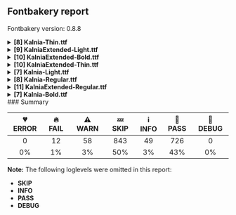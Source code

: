 ## Fontbakery report

Fontbakery version: 0.8.8

<details><summary><b>[8] Kalnia-Thin.ttf</b></summary><div><details><summary>⚠ <b>WARN:</b> Checking OS/2 achVendID. (<a href="https://font-bakery.readthedocs.io/en/latest/fontbakery/profiles/googlefonts.html#com.google.fonts/check/vendor_id">com.google.fonts/check/vendor_id</a>)</summary><div>


* ⚠ **WARN** OS/2 VendorID value 'NONE' is not yet recognized. If you registered it recently, then it's safe to ignore this warning message. Otherwise, you should set it to your own unique 4 character code, and register it with Microsoft at https://www.microsoft.com/typography/links/vendorlist.aspx
 [code: unknown]
</div></details><details><summary>⚠ <b>WARN:</b> Is there kerning info for non-ligated sequences? (<a href="https://font-bakery.readthedocs.io/en/latest/fontbakery/profiles/googlefonts.html#com.google.fonts/check/kerning_for_non_ligated_sequences">com.google.fonts/check/kerning_for_non_ligated_sequences</a>)</summary><div>


* ⚠ **WARN** GPOS table lacks kerning info for the following non-ligated sequences:
	- f + b
	- b + f
	- f + h
	- h + i
	- i + j
	- j + k
	- k + l

   [code: lacks-kern-info]
</div></details><details><summary>⚠ <b>WARN:</b> Ensure fonts have ScriptLangTags declared on the 'meta' table. (<a href="https://font-bakery.readthedocs.io/en/latest/fontbakery/profiles/googlefonts.html#com.google.fonts/check/meta/script_lang_tags">com.google.fonts/check/meta/script_lang_tags</a>)</summary><div>


* ⚠ **WARN** This font file does not have a 'meta' table. [code: lacks-meta-table]
</div></details><details><summary>⚠ <b>WARN:</b> Check if each glyph has the recommended amount of contours. (<a href="https://font-bakery.readthedocs.io/en/latest/fontbakery/profiles/universal.html#com.google.fonts/check/contour_count">com.google.fonts/check/contour_count</a>)</summary><div>


* ⚠ **WARN** This font has a 'Soft Hyphen' character (codepoint 0x00AD) which is supposed to be zero-width and invisible, and is used to mark a hyphenation possibility within a word in the absence of or overriding dictionary hyphenation. It is mostly an obsolete mechanism now, and the character is only included in fonts for legacy codepage coverage. [code: softhyphen]
* ⚠ **WARN** This check inspects the glyph outlines and detects the total number of contours in each of them. The expected values are infered from the typical ammounts of contours observed in a large collection of reference font families. The divergences listed below may simply indicate a significantly different design on some of your glyphs. On the other hand, some of these may flag actual bugs in the font such as glyphs mapped to an incorrect codepoint. Please consider reviewing the design and codepoint assignment of these to make sure they are correct.

The following glyphs do not have the recommended number of contours:

	- Glyph name: NULL	Contours detected: 3	Expected: 0
	- Glyph name: uni00AD	Contours detected: 1	Expected: 0
	- Glyph name: NULL	Contours detected: 3	Expected: 0
	- Glyph name: fi	Contours detected: 1	Expected: 3
	- Glyph name: fl	Contours detected: 1	Expected: 2 
	- And Glyph name: uni00AD	Contours detected: 1	Expected: 0
 [code: contour-count]
</div></details><details><summary>⚠ <b>WARN:</b> Are there any misaligned on-curve points? (<a href="https://font-bakery.readthedocs.io/en/latest/fontbakery/profiles/<Section: Outline Correctness Checks>.html#com.google.fonts/check/outline_alignment_miss">com.google.fonts/check/outline_alignment_miss</a>)</summary><div>


* ⚠ **WARN** The following glyphs have on-curve points which have potentially incorrect y coordinates:
	* percent (U+0025): X=239.0,Y=709.0 (should be at cap-height 708?)
	* ampersand (U+0026): X=158.5,Y=2.0 (should be at baseline 0?)
	* ampersand (U+0026): X=640.5,Y=1.5 (should be at baseline 0?)
	* ampersand (U+0026): X=358.0,Y=709.0 (should be at cap-height 708?)
	* comma (U+002C): X=68.0,Y=-2.0 (should be at baseline 0?)
	* zero (U+0030): X=321.0,Y=1.0 (should be at baseline 0?)
	* zero (U+0030): X=321.0,Y=707.0 (should be at cap-height 708?)
	* zero (U+0030): X=321.0,Y=1.0 (should be at baseline 0?)
	* two (U+0032): X=87.5,Y=-2.0 (should be at baseline 0?)
	* two (U+0032): X=202.0,Y=707.0 (should be at cap-height 708?) and 73 more.

Use -F or --full-lists to disable shortening of long lists. [code: found-misalignments]
</div></details><details><summary>⚠ <b>WARN:</b> Do any segments have colinear vectors? (<a href="https://font-bakery.readthedocs.io/en/latest/fontbakery/profiles/<Section: Outline Correctness Checks>.html#com.google.fonts/check/outline_colinear_vectors">com.google.fonts/check/outline_colinear_vectors</a>)</summary><div>


* ⚠ **WARN** The following glyphs have colinear vectors:
	* four (U+0034): L<<410.0,204.0>--<410.0,546.0>> -> L<<410.0,546.0>--<415.0,724.0>>
	* onequarter (U+00BC): L<<392.0,93.0>--<392.0,230.0>> -> L<<392.0,230.0>--<395.0,302.0>>
	* threequarters (U+00BE): L<<502.0,93.0>--<502.0,230.0>> -> L<<502.0,230.0>--<505.0,302.0>> and uni2074 (U+2074): L<<171.0,509.0>--<171.0,646.0>> -> L<<171.0,646.0>--<174.0,718.0>> [code: found-colinear-vectors]
</div></details><details><summary>⚠ <b>WARN:</b> Do outlines contain any jaggy segments? (<a href="https://font-bakery.readthedocs.io/en/latest/fontbakery/profiles/<Section: Outline Correctness Checks>.html#com.google.fonts/check/outline_jaggy_segments">com.google.fonts/check/outline_jaggy_segments</a>)</summary><div>


* ⚠ **WARN** The following glyphs have jaggy segments:
	* seven (U+0037): L<<85.0,709.0>--<84.0,592.0>>/B<<84.0,592.0>-<98.0,666.0>-<126.5,694.5>> = 10.223427429661783 [code: found-jaggy-segments]
</div></details><details><summary>⚠ <b>WARN:</b> Do outlines contain any semi-vertical or semi-horizontal lines? (<a href="https://font-bakery.readthedocs.io/en/latest/fontbakery/profiles/<Section: Outline Correctness Checks>.html#com.google.fonts/check/outline_semi_vertical">com.google.fonts/check/outline_semi_vertical</a>)</summary><div>


* ⚠ **WARN** The following glyphs have semi-vertical/semi-horizontal lines:
 * seven (U+0037): L<<85.0,709.0>--<84.0,592.0>> [code: found-semi-vertical]
</div></details><br></div></details><details><summary><b>[9] KalniaExtended-Light.ttf</b></summary><div><details><summary>🔥 <b>FAIL:</b> Check name table: POSTSCRIPT_NAME entries. (<a href="https://font-bakery.readthedocs.io/en/latest/fontbakery/profiles/googlefonts.html#com.google.fonts/check/name/postscriptname">com.google.fonts/check/name/postscriptname</a>)</summary><div>


* 🔥 **FAIL** [POSTSCRIPT_NAME(6):WINDOWS(3)]
Expected: "KalniaExtended-Light"
But got:  "Kalnia-ExtendedLight" [code: bad-entry]
</div></details><details><summary>🔥 <b>FAIL:</b> Check name table: TYPOGRAPHIC_FAMILY_NAME entries. (<a href="https://font-bakery.readthedocs.io/en/latest/fontbakery/profiles/googlefonts.html#com.google.fonts/check/name/typographicfamilyname">com.google.fonts/check/name/typographicfamilyname</a>)</summary><div>


* 🔥 **FAIL** [TYPOGRAPHIC_FAMILY_NAME(16):WINDOWS(3)]
Expected: "Kalnia Extended"
But got:  "Kalnia". [code: non-ribbi-bad-value]
</div></details><details><summary>🔥 <b>FAIL:</b> Check name table: TYPOGRAPHIC_SUBFAMILY_NAME entries. (<a href="https://font-bakery.readthedocs.io/en/latest/fontbakery/profiles/googlefonts.html#com.google.fonts/check/name/typographicsubfamilyname">com.google.fonts/check/name/typographicsubfamilyname</a>)</summary><div>


* 🔥 **FAIL** TYPOGRAPHIC_SUBFAMILY_NAME for Win "Extended Light" is incorrect. It must be "Light". [code: bad-typo-win]
</div></details><details><summary>⚠ <b>WARN:</b> Checking OS/2 achVendID. (<a href="https://font-bakery.readthedocs.io/en/latest/fontbakery/profiles/googlefonts.html#com.google.fonts/check/vendor_id">com.google.fonts/check/vendor_id</a>)</summary><div>


* ⚠ **WARN** OS/2 VendorID value 'NONE' is not yet recognized. If you registered it recently, then it's safe to ignore this warning message. Otherwise, you should set it to your own unique 4 character code, and register it with Microsoft at https://www.microsoft.com/typography/links/vendorlist.aspx
 [code: unknown]
</div></details><details><summary>⚠ <b>WARN:</b> Is there kerning info for non-ligated sequences? (<a href="https://font-bakery.readthedocs.io/en/latest/fontbakery/profiles/googlefonts.html#com.google.fonts/check/kerning_for_non_ligated_sequences">com.google.fonts/check/kerning_for_non_ligated_sequences</a>)</summary><div>


* ⚠ **WARN** GPOS table lacks kerning info for the following non-ligated sequences:
	- f + b
	- b + f
	- f + h
	- h + i
	- i + j
	- j + k
	- k + l

   [code: lacks-kern-info]
</div></details><details><summary>⚠ <b>WARN:</b> Combined length of family and style must not exceed 27 characters. (<a href="https://font-bakery.readthedocs.io/en/latest/fontbakery/profiles/googlefonts.html#com.google.fonts/check/name/family_and_style_max_length">com.google.fonts/check/name/family_and_style_max_length</a>)</summary><div>


* ⚠ **WARN** The combined length of family and style exceeds 27 chars in the following 'WINDOWS' entries:
 FONT_FAMILY_NAME = 'Kalnia Extended Light' / SUBFAMILY_NAME = 'Regular'

Please take a look at the conversation at https://github.com/googlefonts/fontbakery/issues/2179 in order to understand the reasoning behind these name table records max-length criteria. [code: too-long]
</div></details><details><summary>⚠ <b>WARN:</b> Ensure fonts have ScriptLangTags declared on the 'meta' table. (<a href="https://font-bakery.readthedocs.io/en/latest/fontbakery/profiles/googlefonts.html#com.google.fonts/check/meta/script_lang_tags">com.google.fonts/check/meta/script_lang_tags</a>)</summary><div>


* ⚠ **WARN** This font file does not have a 'meta' table. [code: lacks-meta-table]
</div></details><details><summary>⚠ <b>WARN:</b> Check if each glyph has the recommended amount of contours. (<a href="https://font-bakery.readthedocs.io/en/latest/fontbakery/profiles/universal.html#com.google.fonts/check/contour_count">com.google.fonts/check/contour_count</a>)</summary><div>


* ⚠ **WARN** This font has a 'Soft Hyphen' character (codepoint 0x00AD) which is supposed to be zero-width and invisible, and is used to mark a hyphenation possibility within a word in the absence of or overriding dictionary hyphenation. It is mostly an obsolete mechanism now, and the character is only included in fonts for legacy codepage coverage. [code: softhyphen]
* ⚠ **WARN** This check inspects the glyph outlines and detects the total number of contours in each of them. The expected values are infered from the typical ammounts of contours observed in a large collection of reference font families. The divergences listed below may simply indicate a significantly different design on some of your glyphs. On the other hand, some of these may flag actual bugs in the font such as glyphs mapped to an incorrect codepoint. Please consider reviewing the design and codepoint assignment of these to make sure they are correct.

The following glyphs do not have the recommended number of contours:

	- Glyph name: NULL	Contours detected: 3	Expected: 0
	- Glyph name: uni00AD	Contours detected: 1	Expected: 0
	- Glyph name: NULL	Contours detected: 3	Expected: 0
	- Glyph name: fi	Contours detected: 1	Expected: 3
	- Glyph name: fl	Contours detected: 1	Expected: 2 
	- And Glyph name: uni00AD	Contours detected: 1	Expected: 0
 [code: contour-count]
</div></details><details><summary>⚠ <b>WARN:</b> Do outlines contain any semi-vertical or semi-horizontal lines? (<a href="https://font-bakery.readthedocs.io/en/latest/fontbakery/profiles/<Section: Outline Correctness Checks>.html#com.google.fonts/check/outline_semi_vertical">com.google.fonts/check/outline_semi_vertical</a>)</summary><div>


* ⚠ **WARN** The following glyphs have semi-vertical/semi-horizontal lines:
 * B (U+0042): L<<316.0,376.0>--<572.0,378.0>>
 * B (U+0042): L<<572.0,363.0>--<316.0,365.0>> and four (U+0034): L<<839.0,203.0>--<997.0,204.0>> [code: found-semi-vertical]
</div></details><br></div></details><details><summary><b>[10] KalniaExtended-Bold.ttf</b></summary><div><details><summary>🔥 <b>FAIL:</b> Check name table: POSTSCRIPT_NAME entries. (<a href="https://font-bakery.readthedocs.io/en/latest/fontbakery/profiles/googlefonts.html#com.google.fonts/check/name/postscriptname">com.google.fonts/check/name/postscriptname</a>)</summary><div>


* 🔥 **FAIL** [POSTSCRIPT_NAME(6):WINDOWS(3)]
Expected: "KalniaExtended-Bold"
But got:  "Kalnia-ExtendedBold" [code: bad-entry]
</div></details><details><summary>🔥 <b>FAIL:</b> Check name table: TYPOGRAPHIC_FAMILY_NAME entries. (<a href="https://font-bakery.readthedocs.io/en/latest/fontbakery/profiles/googlefonts.html#com.google.fonts/check/name/typographicfamilyname">com.google.fonts/check/name/typographicfamilyname</a>)</summary><div>


* 🔥 **FAIL** Font style is "Bold" and, for that reason, it is not expected to have a [TYPOGRAPHIC_FAMILY_NAME(16):WINDOWS(3)] entry! [code: ribbi]
</div></details><details><summary>🔥 <b>FAIL:</b> Check name table: TYPOGRAPHIC_SUBFAMILY_NAME entries. (<a href="https://font-bakery.readthedocs.io/en/latest/fontbakery/profiles/googlefonts.html#com.google.fonts/check/name/typographicsubfamilyname">com.google.fonts/check/name/typographicsubfamilyname</a>)</summary><div>


* 🔥 **FAIL** TYPOGRAPHIC_SUBFAMILY_NAME entry for Win "Extended Bold" must be "Bold". Please note, since the font style is RIBBI, this record can be safely deleted. [code: bad-win-name]
</div></details><details><summary>⚠ <b>WARN:</b> Checking OS/2 achVendID. (<a href="https://font-bakery.readthedocs.io/en/latest/fontbakery/profiles/googlefonts.html#com.google.fonts/check/vendor_id">com.google.fonts/check/vendor_id</a>)</summary><div>


* ⚠ **WARN** OS/2 VendorID value 'NONE' is not yet recognized. If you registered it recently, then it's safe to ignore this warning message. Otherwise, you should set it to your own unique 4 character code, and register it with Microsoft at https://www.microsoft.com/typography/links/vendorlist.aspx
 [code: unknown]
</div></details><details><summary>⚠ <b>WARN:</b> Is there kerning info for non-ligated sequences? (<a href="https://font-bakery.readthedocs.io/en/latest/fontbakery/profiles/googlefonts.html#com.google.fonts/check/kerning_for_non_ligated_sequences">com.google.fonts/check/kerning_for_non_ligated_sequences</a>)</summary><div>


* ⚠ **WARN** GPOS table lacks kerning info for the following non-ligated sequences:
	- f + b
	- b + f
	- f + h
	- h + i
	- i + j
	- j + k
	- k + l

   [code: lacks-kern-info]
</div></details><details><summary>⚠ <b>WARN:</b> Ensure fonts have ScriptLangTags declared on the 'meta' table. (<a href="https://font-bakery.readthedocs.io/en/latest/fontbakery/profiles/googlefonts.html#com.google.fonts/check/meta/script_lang_tags">com.google.fonts/check/meta/script_lang_tags</a>)</summary><div>


* ⚠ **WARN** This font file does not have a 'meta' table. [code: lacks-meta-table]
</div></details><details><summary>⚠ <b>WARN:</b> Check if each glyph has the recommended amount of contours. (<a href="https://font-bakery.readthedocs.io/en/latest/fontbakery/profiles/universal.html#com.google.fonts/check/contour_count">com.google.fonts/check/contour_count</a>)</summary><div>


* ⚠ **WARN** This font has a 'Soft Hyphen' character (codepoint 0x00AD) which is supposed to be zero-width and invisible, and is used to mark a hyphenation possibility within a word in the absence of or overriding dictionary hyphenation. It is mostly an obsolete mechanism now, and the character is only included in fonts for legacy codepage coverage. [code: softhyphen]
* ⚠ **WARN** This check inspects the glyph outlines and detects the total number of contours in each of them. The expected values are infered from the typical ammounts of contours observed in a large collection of reference font families. The divergences listed below may simply indicate a significantly different design on some of your glyphs. On the other hand, some of these may flag actual bugs in the font such as glyphs mapped to an incorrect codepoint. Please consider reviewing the design and codepoint assignment of these to make sure they are correct.

The following glyphs do not have the recommended number of contours:

	- Glyph name: NULL	Contours detected: 3	Expected: 0
	- Glyph name: uni00AD	Contours detected: 1	Expected: 0
	- Glyph name: NULL	Contours detected: 3	Expected: 0
	- Glyph name: fi	Contours detected: 1	Expected: 3
	- Glyph name: fl	Contours detected: 1	Expected: 2 
	- And Glyph name: uni00AD	Contours detected: 1	Expected: 0
 [code: contour-count]
</div></details><details><summary>⚠ <b>WARN:</b> Are there any misaligned on-curve points? (<a href="https://font-bakery.readthedocs.io/en/latest/fontbakery/profiles/<Section: Outline Correctness Checks>.html#com.google.fonts/check/outline_alignment_miss">com.google.fonts/check/outline_alignment_miss</a>)</summary><div>


* ⚠ **WARN** The following glyphs have on-curve points which have potentially incorrect y coordinates:
	* exclam (U+0021): X=482.0,Y=-0.5 (should be at baseline 0?)
	* exclam (U+0021): X=214.5,Y=-0.5 (should be at baseline 0?)
	* dollar (U+0024): X=638.0,Y=1.0 (should be at baseline 0?)
	* dollar (U+0024): X=566.0,Y=709.0 (should be at cap-height 708?)
	* ampersand (U+0026): X=855.5,Y=709.5 (should be at cap-height 708?)
	* parenleft (U+0028): X=361.0,Y=708.5 (should be at cap-height 708?)
	* parenright (U+0029): X=559.0,Y=708.5 (should be at cap-height 708?)
	* comma (U+002C): X=157.5,Y=-0.5 (should be at baseline 0?)
	* period (U+002E): X=425.0,Y=-0.5 (should be at baseline 0?)
	* period (U+002E): X=157.5,Y=-0.5 (should be at baseline 0?) and 71 more.

Use -F or --full-lists to disable shortening of long lists. [code: found-misalignments]
</div></details><details><summary>⚠ <b>WARN:</b> Do any segments have colinear vectors? (<a href="https://font-bakery.readthedocs.io/en/latest/fontbakery/profiles/<Section: Outline Correctness Checks>.html#com.google.fonts/check/outline_colinear_vectors">com.google.fonts/check/outline_colinear_vectors</a>)</summary><div>


* ⚠ **WARN** The following glyphs have colinear vectors:
	* fi (U+FB01): L<<580.0,500.0>--<697.0,495.0>> -> L<<697.0,495.0>--<1318.0,515.0>> [code: found-colinear-vectors]
</div></details><details><summary>⚠ <b>WARN:</b> Do outlines contain any semi-vertical or semi-horizontal lines? (<a href="https://font-bakery.readthedocs.io/en/latest/fontbakery/profiles/<Section: Outline Correctness Checks>.html#com.google.fonts/check/outline_semi_vertical">com.google.fonts/check/outline_semi_vertical</a>)</summary><div>


* ⚠ **WARN** The following glyphs have semi-vertical/semi-horizontal lines:
 * AE (U+00C6): L<<1188.0,15.0>--<1343.0,16.0>>
 * AE (U+00C6): L<<1343.0,692.0>--<1188.0,693.0>>
 * E (U+0045): L<<590.0,15.0>--<745.0,16.0>>
 * E (U+0045): L<<745.0,692.0>--<590.0,693.0>>
 * Eacute (U+00C9): L<<590.0,15.0>--<745.0,16.0>>
 * Eacute (U+00C9): L<<745.0,692.0>--<590.0,693.0>>
 * Ecircumflex (U+00CA): L<<590.0,15.0>--<745.0,16.0>>
 * Ecircumflex (U+00CA): L<<745.0,692.0>--<590.0,693.0>>
 * Edieresis (U+00CB): L<<590.0,15.0>--<745.0,16.0>>
 * Edieresis (U+00CB): L<<745.0,692.0>--<590.0,693.0>> and 9 more.

Use -F or --full-lists to disable shortening of long lists. [code: found-semi-vertical]
</div></details><br></div></details><details><summary><b>[10] KalniaExtended-Thin.ttf</b></summary><div><details><summary>🔥 <b>FAIL:</b> Check name table: POSTSCRIPT_NAME entries. (<a href="https://font-bakery.readthedocs.io/en/latest/fontbakery/profiles/googlefonts.html#com.google.fonts/check/name/postscriptname">com.google.fonts/check/name/postscriptname</a>)</summary><div>


* 🔥 **FAIL** [POSTSCRIPT_NAME(6):WINDOWS(3)]
Expected: "KalniaExtended-Thin"
But got:  "Kalnia-ExtendedThin" [code: bad-entry]
</div></details><details><summary>🔥 <b>FAIL:</b> Check name table: TYPOGRAPHIC_FAMILY_NAME entries. (<a href="https://font-bakery.readthedocs.io/en/latest/fontbakery/profiles/googlefonts.html#com.google.fonts/check/name/typographicfamilyname">com.google.fonts/check/name/typographicfamilyname</a>)</summary><div>


* 🔥 **FAIL** [TYPOGRAPHIC_FAMILY_NAME(16):WINDOWS(3)]
Expected: "Kalnia Extended"
But got:  "Kalnia". [code: non-ribbi-bad-value]
</div></details><details><summary>🔥 <b>FAIL:</b> Check name table: TYPOGRAPHIC_SUBFAMILY_NAME entries. (<a href="https://font-bakery.readthedocs.io/en/latest/fontbakery/profiles/googlefonts.html#com.google.fonts/check/name/typographicsubfamilyname">com.google.fonts/check/name/typographicsubfamilyname</a>)</summary><div>


* 🔥 **FAIL** TYPOGRAPHIC_SUBFAMILY_NAME for Win "Extended Thin" is incorrect. It must be "Thin". [code: bad-typo-win]
</div></details><details><summary>⚠ <b>WARN:</b> Checking OS/2 achVendID. (<a href="https://font-bakery.readthedocs.io/en/latest/fontbakery/profiles/googlefonts.html#com.google.fonts/check/vendor_id">com.google.fonts/check/vendor_id</a>)</summary><div>


* ⚠ **WARN** OS/2 VendorID value 'NONE' is not yet recognized. If you registered it recently, then it's safe to ignore this warning message. Otherwise, you should set it to your own unique 4 character code, and register it with Microsoft at https://www.microsoft.com/typography/links/vendorlist.aspx
 [code: unknown]
</div></details><details><summary>⚠ <b>WARN:</b> Is there kerning info for non-ligated sequences? (<a href="https://font-bakery.readthedocs.io/en/latest/fontbakery/profiles/googlefonts.html#com.google.fonts/check/kerning_for_non_ligated_sequences">com.google.fonts/check/kerning_for_non_ligated_sequences</a>)</summary><div>


* ⚠ **WARN** GPOS table lacks kerning info for the following non-ligated sequences:
	- f + b
	- b + f
	- f + h
	- h + i
	- i + j
	- j + k
	- k + l

   [code: lacks-kern-info]
</div></details><details><summary>⚠ <b>WARN:</b> Ensure fonts have ScriptLangTags declared on the 'meta' table. (<a href="https://font-bakery.readthedocs.io/en/latest/fontbakery/profiles/googlefonts.html#com.google.fonts/check/meta/script_lang_tags">com.google.fonts/check/meta/script_lang_tags</a>)</summary><div>


* ⚠ **WARN** This font file does not have a 'meta' table. [code: lacks-meta-table]
</div></details><details><summary>⚠ <b>WARN:</b> Check if each glyph has the recommended amount of contours. (<a href="https://font-bakery.readthedocs.io/en/latest/fontbakery/profiles/universal.html#com.google.fonts/check/contour_count">com.google.fonts/check/contour_count</a>)</summary><div>


* ⚠ **WARN** This font has a 'Soft Hyphen' character (codepoint 0x00AD) which is supposed to be zero-width and invisible, and is used to mark a hyphenation possibility within a word in the absence of or overriding dictionary hyphenation. It is mostly an obsolete mechanism now, and the character is only included in fonts for legacy codepage coverage. [code: softhyphen]
* ⚠ **WARN** This check inspects the glyph outlines and detects the total number of contours in each of them. The expected values are infered from the typical ammounts of contours observed in a large collection of reference font families. The divergences listed below may simply indicate a significantly different design on some of your glyphs. On the other hand, some of these may flag actual bugs in the font such as glyphs mapped to an incorrect codepoint. Please consider reviewing the design and codepoint assignment of these to make sure they are correct.

The following glyphs do not have the recommended number of contours:

	- Glyph name: NULL	Contours detected: 3	Expected: 0
	- Glyph name: uni00AD	Contours detected: 1	Expected: 0
	- Glyph name: NULL	Contours detected: 3	Expected: 0
	- Glyph name: fi	Contours detected: 1	Expected: 3
	- Glyph name: fl	Contours detected: 1	Expected: 2 
	- And Glyph name: uni00AD	Contours detected: 1	Expected: 0
 [code: contour-count]
</div></details><details><summary>⚠ <b>WARN:</b> Are there any misaligned on-curve points? (<a href="https://font-bakery.readthedocs.io/en/latest/fontbakery/profiles/<Section: Outline Correctness Checks>.html#com.google.fonts/check/outline_alignment_miss">com.google.fonts/check/outline_alignment_miss</a>)</summary><div>


* ⚠ **WARN** The following glyphs have on-curve points which have potentially incorrect y coordinates:
	* percent (U+0025): X=294.0,Y=709.0 (should be at cap-height 708?)
	* ampersand (U+0026): X=209.5,Y=2.0 (should be at baseline 0?)
	* ampersand (U+0026): X=1071.0,Y=2.0 (should be at baseline 0?)
	* ampersand (U+0026): X=950.0,Y=1.5 (should be at baseline 0?)
	* ampersand (U+0026): X=495.5,Y=-0.5 (should be at baseline 0?)
	* ampersand (U+0026): X=518.0,Y=707.0 (should be at cap-height 708?)
	* parenleft (U+0028): X=264.5,Y=-0.5 (should be at baseline 0?)
	* parenright (U+0029): X=294.5,Y=-0.5 (should be at baseline 0?)
	* zero (U+0030): X=557.0,Y=1.0 (should be at baseline 0?)
	* zero (U+0030): X=557.0,Y=707.0 (should be at cap-height 708?) and 89 more.

Use -F or --full-lists to disable shortening of long lists. [code: found-misalignments]
</div></details><details><summary>⚠ <b>WARN:</b> Do any segments have colinear vectors? (<a href="https://font-bakery.readthedocs.io/en/latest/fontbakery/profiles/<Section: Outline Correctness Checks>.html#com.google.fonts/check/outline_colinear_vectors">com.google.fonts/check/outline_colinear_vectors</a>)</summary><div>


* ⚠ **WARN** The following glyphs have colinear vectors:
	* four (U+0034): L<<720.0,204.0>--<720.0,546.0>> -> L<<720.0,546.0>--<725.0,724.0>>
	* onequarter (U+00BC): L<<566.0,93.0>--<566.0,230.0>> -> L<<566.0,230.0>--<567.0,302.0>>
	* threequarters (U+00BE): L<<697.0,93.0>--<697.0,230.0>> -> L<<697.0,230.0>--<698.0,302.0>> and uni2074 (U+2074): L<<293.0,509.0>--<293.0,646.0>> -> L<<293.0,646.0>--<294.0,718.0>> [code: found-colinear-vectors]
</div></details><details><summary>⚠ <b>WARN:</b> Do outlines contain any semi-vertical or semi-horizontal lines? (<a href="https://font-bakery.readthedocs.io/en/latest/fontbakery/profiles/<Section: Outline Correctness Checks>.html#com.google.fonts/check/outline_semi_vertical">com.google.fonts/check/outline_semi_vertical</a>)</summary><div>


* ⚠ **WARN** The following glyphs have semi-vertical/semi-horizontal lines:
 * H (U+0048): L<<225.0,342.0>--<945.0,348.0>>
 * ae (U+00E6): L<<785.0,286.0>--<1545.0,290.0>>
 * e (U+0065): L<<83.0,286.0>--<843.0,290.0>>
 * eacute (U+00E9): L<<83.0,286.0>--<843.0,290.0>>
 * ecircumflex (U+00EA): L<<83.0,286.0>--<843.0,290.0>>
 * edieresis (U+00EB): L<<83.0,286.0>--<843.0,290.0>>
 * egrave (U+00E8): L<<83.0,286.0>--<843.0,290.0>>
 * four (U+0034): L<<735.0,204.0>--<910.0,205.0>>
 * four (U+0034): L<<84.0,200.0>--<720.0,204.0>>
 * oe (U+0153): L<<946.0,284.0>--<1704.0,288.0>> and seven (U+0037): L<<106.0,709.0>--<105.0,592.0>> [code: found-semi-vertical]
</div></details><br></div></details><details><summary><b>[7] Kalnia-Light.ttf</b></summary><div><details><summary>⚠ <b>WARN:</b> Checking OS/2 achVendID. (<a href="https://font-bakery.readthedocs.io/en/latest/fontbakery/profiles/googlefonts.html#com.google.fonts/check/vendor_id">com.google.fonts/check/vendor_id</a>)</summary><div>


* ⚠ **WARN** OS/2 VendorID value 'NONE' is not yet recognized. If you registered it recently, then it's safe to ignore this warning message. Otherwise, you should set it to your own unique 4 character code, and register it with Microsoft at https://www.microsoft.com/typography/links/vendorlist.aspx
 [code: unknown]
</div></details><details><summary>⚠ <b>WARN:</b> Is there kerning info for non-ligated sequences? (<a href="https://font-bakery.readthedocs.io/en/latest/fontbakery/profiles/googlefonts.html#com.google.fonts/check/kerning_for_non_ligated_sequences">com.google.fonts/check/kerning_for_non_ligated_sequences</a>)</summary><div>


* ⚠ **WARN** GPOS table lacks kerning info for the following non-ligated sequences:
	- f + b
	- b + f
	- f + h
	- h + i
	- i + j
	- j + k
	- k + l

   [code: lacks-kern-info]
</div></details><details><summary>⚠ <b>WARN:</b> Ensure fonts have ScriptLangTags declared on the 'meta' table. (<a href="https://font-bakery.readthedocs.io/en/latest/fontbakery/profiles/googlefonts.html#com.google.fonts/check/meta/script_lang_tags">com.google.fonts/check/meta/script_lang_tags</a>)</summary><div>


* ⚠ **WARN** This font file does not have a 'meta' table. [code: lacks-meta-table]
</div></details><details><summary>⚠ <b>WARN:</b> Check if each glyph has the recommended amount of contours. (<a href="https://font-bakery.readthedocs.io/en/latest/fontbakery/profiles/universal.html#com.google.fonts/check/contour_count">com.google.fonts/check/contour_count</a>)</summary><div>


* ⚠ **WARN** This font has a 'Soft Hyphen' character (codepoint 0x00AD) which is supposed to be zero-width and invisible, and is used to mark a hyphenation possibility within a word in the absence of or overriding dictionary hyphenation. It is mostly an obsolete mechanism now, and the character is only included in fonts for legacy codepage coverage. [code: softhyphen]
* ⚠ **WARN** This check inspects the glyph outlines and detects the total number of contours in each of them. The expected values are infered from the typical ammounts of contours observed in a large collection of reference font families. The divergences listed below may simply indicate a significantly different design on some of your glyphs. On the other hand, some of these may flag actual bugs in the font such as glyphs mapped to an incorrect codepoint. Please consider reviewing the design and codepoint assignment of these to make sure they are correct.

The following glyphs do not have the recommended number of contours:

	- Glyph name: NULL	Contours detected: 3	Expected: 0
	- Glyph name: uni00AD	Contours detected: 1	Expected: 0
	- Glyph name: NULL	Contours detected: 3	Expected: 0
	- Glyph name: fi	Contours detected: 1	Expected: 3
	- Glyph name: fl	Contours detected: 1	Expected: 2 
	- And Glyph name: uni00AD	Contours detected: 1	Expected: 0
 [code: contour-count]
</div></details><details><summary>⚠ <b>WARN:</b> Do any segments have colinear vectors? (<a href="https://font-bakery.readthedocs.io/en/latest/fontbakery/profiles/<Section: Outline Correctness Checks>.html#com.google.fonts/check/outline_colinear_vectors">com.google.fonts/check/outline_colinear_vectors</a>)</summary><div>


* ⚠ **WARN** The following glyphs have colinear vectors:
	* cent (U+00A2): L<<315.0,53.0>--<324.0,53.0>> -> L<<324.0,53.0>--<324.0,53.0>> [code: found-colinear-vectors]
</div></details><details><summary>⚠ <b>WARN:</b> Do outlines contain any jaggy segments? (<a href="https://font-bakery.readthedocs.io/en/latest/fontbakery/profiles/<Section: Outline Correctness Checks>.html#com.google.fonts/check/outline_jaggy_segments">com.google.fonts/check/outline_jaggy_segments</a>)</summary><div>


* ⚠ **WARN** The following glyphs have jaggy segments:
	* seven (U+0037): L<<78.0,709.0>--<76.0,585.0>>/B<<76.0,585.0>-<91.0,659.0>-<126.5,691.0>> = 10.534706993104438 [code: found-jaggy-segments]
</div></details><details><summary>⚠ <b>WARN:</b> Do outlines contain any semi-vertical or semi-horizontal lines? (<a href="https://font-bakery.readthedocs.io/en/latest/fontbakery/profiles/<Section: Outline Correctness Checks>.html#com.google.fonts/check/outline_semi_vertical">com.google.fonts/check/outline_semi_vertical</a>)</summary><div>


* ⚠ **WARN** The following glyphs have semi-vertical/semi-horizontal lines:
 * AE (U+00C6): L<<856.0,97.0>--<857.0,253.0>>
 * C (U+0043): L<<592.0,379.0>--<593.0,522.0>>
 * Ccedilla (U+00C7): L<<592.0,379.0>--<593.0,522.0>>
 * E (U+0045): L<<558.0,97.0>--<559.0,253.0>>
 * Eacute (U+00C9): L<<558.0,97.0>--<559.0,253.0>>
 * Ecircumflex (U+00CA): L<<558.0,97.0>--<559.0,253.0>>
 * Edieresis (U+00CB): L<<558.0,97.0>--<559.0,253.0>>
 * Egrave (U+00C8): L<<558.0,97.0>--<559.0,253.0>>
 * M (U+004D): L<<751.0,24.0>--<752.0,606.0>>
 * Y (U+0059): L<<370.0,307.0>--<371.0,25.0>> and 3 more.

Use -F or --full-lists to disable shortening of long lists. [code: found-semi-vertical]
</div></details><br></div></details><details><summary><b>[8] Kalnia-Regular.ttf</b></summary><div><details><summary>⚠ <b>WARN:</b> Checking OS/2 achVendID. (<a href="https://font-bakery.readthedocs.io/en/latest/fontbakery/profiles/googlefonts.html#com.google.fonts/check/vendor_id">com.google.fonts/check/vendor_id</a>)</summary><div>


* ⚠ **WARN** OS/2 VendorID value 'NONE' is not yet recognized. If you registered it recently, then it's safe to ignore this warning message. Otherwise, you should set it to your own unique 4 character code, and register it with Microsoft at https://www.microsoft.com/typography/links/vendorlist.aspx
 [code: unknown]
</div></details><details><summary>⚠ <b>WARN:</b> Is there kerning info for non-ligated sequences? (<a href="https://font-bakery.readthedocs.io/en/latest/fontbakery/profiles/googlefonts.html#com.google.fonts/check/kerning_for_non_ligated_sequences">com.google.fonts/check/kerning_for_non_ligated_sequences</a>)</summary><div>


* ⚠ **WARN** GPOS table lacks kerning info for the following non-ligated sequences:
	- f + b
	- b + f
	- f + h
	- h + i
	- i + j
	- j + k
	- k + l

   [code: lacks-kern-info]
</div></details><details><summary>⚠ <b>WARN:</b> Ensure fonts have ScriptLangTags declared on the 'meta' table. (<a href="https://font-bakery.readthedocs.io/en/latest/fontbakery/profiles/googlefonts.html#com.google.fonts/check/meta/script_lang_tags">com.google.fonts/check/meta/script_lang_tags</a>)</summary><div>


* ⚠ **WARN** This font file does not have a 'meta' table. [code: lacks-meta-table]
</div></details><details><summary>⚠ <b>WARN:</b> Check if each glyph has the recommended amount of contours. (<a href="https://font-bakery.readthedocs.io/en/latest/fontbakery/profiles/universal.html#com.google.fonts/check/contour_count">com.google.fonts/check/contour_count</a>)</summary><div>


* ⚠ **WARN** This font has a 'Soft Hyphen' character (codepoint 0x00AD) which is supposed to be zero-width and invisible, and is used to mark a hyphenation possibility within a word in the absence of or overriding dictionary hyphenation. It is mostly an obsolete mechanism now, and the character is only included in fonts for legacy codepage coverage. [code: softhyphen]
* ⚠ **WARN** This check inspects the glyph outlines and detects the total number of contours in each of them. The expected values are infered from the typical ammounts of contours observed in a large collection of reference font families. The divergences listed below may simply indicate a significantly different design on some of your glyphs. On the other hand, some of these may flag actual bugs in the font such as glyphs mapped to an incorrect codepoint. Please consider reviewing the design and codepoint assignment of these to make sure they are correct.

The following glyphs do not have the recommended number of contours:

	- Glyph name: NULL	Contours detected: 3	Expected: 0
	- Glyph name: uni00AD	Contours detected: 1	Expected: 0
	- Glyph name: AE	Contours detected: 1	Expected: 2
	- Glyph name: AE	Contours detected: 1	Expected: 2
	- Glyph name: NULL	Contours detected: 3	Expected: 0
	- Glyph name: fi	Contours detected: 1	Expected: 3
	- Glyph name: fl	Contours detected: 1	Expected: 2 
	- And Glyph name: uni00AD	Contours detected: 1	Expected: 0
 [code: contour-count]
</div></details><details><summary>⚠ <b>WARN:</b> Are there any misaligned on-curve points? (<a href="https://font-bakery.readthedocs.io/en/latest/fontbakery/profiles/<Section: Outline Correctness Checks>.html#com.google.fonts/check/outline_alignment_miss">com.google.fonts/check/outline_alignment_miss</a>)</summary><div>


* ⚠ **WARN** The following glyphs have on-curve points which have potentially incorrect y coordinates:
	* two (U+0032): X=336.0,Y=1.5 (should be at baseline 0?)
	* three (U+0033): X=262.0,Y=2.0 (should be at baseline 0?)
	* three (U+0033): X=264.0,Y=707.0 (should be at cap-height 708?)
	* six (U+0036): X=394.0,Y=706.0 (should be at cap-height 708?)
	* seven (U+0037): X=583.5,Y=706.0 (should be at cap-height 708?)
	* nine (U+0039): X=261.0,Y=2.0 (should be at baseline 0?)
	* C (U+0043): X=380.0,Y=710.0 (should be at cap-height 708?)
	* G (U+0047): X=376.0,Y=710.0 (should be at cap-height 708?)
	* J (U+004A): X=186.0,Y=1.0 (should be at baseline 0?)
	* O (U+004F): X=388.0,Y=710.0 (should be at cap-height 708?) and 43 more.

Use -F or --full-lists to disable shortening of long lists. [code: found-misalignments]
</div></details><details><summary>⚠ <b>WARN:</b> Do any segments have colinear vectors? (<a href="https://font-bakery.readthedocs.io/en/latest/fontbakery/profiles/<Section: Outline Correctness Checks>.html#com.google.fonts/check/outline_colinear_vectors">com.google.fonts/check/outline_colinear_vectors</a>)</summary><div>


* ⚠ **WARN** The following glyphs have colinear vectors:
	* W (U+0057): L<<573.0,445.0>--<573.0,445.0>> -> L<<573.0,445.0>--<573.0,445.0>> [code: found-colinear-vectors]
</div></details><details><summary>⚠ <b>WARN:</b> Do outlines contain any jaggy segments? (<a href="https://font-bakery.readthedocs.io/en/latest/fontbakery/profiles/<Section: Outline Correctness Checks>.html#com.google.fonts/check/outline_jaggy_segments">com.google.fonts/check/outline_jaggy_segments</a>)</summary><div>


* ⚠ **WARN** The following glyphs have jaggy segments:
	* seven (U+0037): L<<68.0,708.0>--<65.0,575.0>>/B<<65.0,575.0>-<99.0,723.0>-<247.0,723.0>> = 11.64588943093649 [code: found-jaggy-segments]
</div></details><details><summary>⚠ <b>WARN:</b> Do outlines contain any semi-vertical or semi-horizontal lines? (<a href="https://font-bakery.readthedocs.io/en/latest/fontbakery/profiles/<Section: Outline Correctness Checks>.html#com.google.fonts/check/outline_semi_vertical">com.google.fonts/check/outline_semi_vertical</a>)</summary><div>


* ⚠ **WARN** The following glyphs have semi-vertical/semi-horizontal lines:
 * AE (U+00C6): L<<576.0,15.0>--<776.0,16.0>>
 * AE (U+00C6): L<<768.0,692.0>--<576.0,693.0>>
 * E (U+0045): L<<249.0,15.0>--<449.0,16.0>>
 * E (U+0045): L<<441.0,692.0>--<249.0,693.0>>
 * Eacute (U+00C9): L<<249.0,15.0>--<449.0,16.0>>
 * Eacute (U+00C9): L<<441.0,692.0>--<249.0,693.0>>
 * Ecircumflex (U+00CA): L<<249.0,15.0>--<449.0,16.0>>
 * Ecircumflex (U+00CA): L<<441.0,692.0>--<249.0,693.0>>
 * Edieresis (U+00CB): L<<249.0,15.0>--<449.0,16.0>>
 * Edieresis (U+00CB): L<<441.0,692.0>--<249.0,693.0>> and 17 more.

Use -F or --full-lists to disable shortening of long lists. [code: found-semi-vertical]
</div></details><br></div></details><details><summary><b>[11] KalniaExtended-Regular.ttf</b></summary><div><details><summary>🔥 <b>FAIL:</b> Check name table: POSTSCRIPT_NAME entries. (<a href="https://font-bakery.readthedocs.io/en/latest/fontbakery/profiles/googlefonts.html#com.google.fonts/check/name/postscriptname">com.google.fonts/check/name/postscriptname</a>)</summary><div>


* 🔥 **FAIL** [POSTSCRIPT_NAME(6):WINDOWS(3)]
Expected: "KalniaExtended-Regular"
But got:  "Kalnia-Extended" [code: bad-entry]
</div></details><details><summary>🔥 <b>FAIL:</b> Check name table: TYPOGRAPHIC_FAMILY_NAME entries. (<a href="https://font-bakery.readthedocs.io/en/latest/fontbakery/profiles/googlefonts.html#com.google.fonts/check/name/typographicfamilyname">com.google.fonts/check/name/typographicfamilyname</a>)</summary><div>


* 🔥 **FAIL** Font style is "Regular" and, for that reason, it is not expected to have a [TYPOGRAPHIC_FAMILY_NAME(16):WINDOWS(3)] entry! [code: ribbi]
</div></details><details><summary>🔥 <b>FAIL:</b> Check name table: TYPOGRAPHIC_SUBFAMILY_NAME entries. (<a href="https://font-bakery.readthedocs.io/en/latest/fontbakery/profiles/googlefonts.html#com.google.fonts/check/name/typographicsubfamilyname">com.google.fonts/check/name/typographicsubfamilyname</a>)</summary><div>


* 🔥 **FAIL** TYPOGRAPHIC_SUBFAMILY_NAME entry for Win "Extended" must be "Regular". Please note, since the font style is RIBBI, this record can be safely deleted. [code: bad-win-name]
</div></details><details><summary>⚠ <b>WARN:</b> Checking OS/2 achVendID. (<a href="https://font-bakery.readthedocs.io/en/latest/fontbakery/profiles/googlefonts.html#com.google.fonts/check/vendor_id">com.google.fonts/check/vendor_id</a>)</summary><div>


* ⚠ **WARN** OS/2 VendorID value 'NONE' is not yet recognized. If you registered it recently, then it's safe to ignore this warning message. Otherwise, you should set it to your own unique 4 character code, and register it with Microsoft at https://www.microsoft.com/typography/links/vendorlist.aspx
 [code: unknown]
</div></details><details><summary>⚠ <b>WARN:</b> Check name table: FULL_FONT_NAME entries. (<a href="https://font-bakery.readthedocs.io/en/latest/fontbakery/profiles/googlefonts.html#com.google.fonts/check/name/fullfontname">com.google.fonts/check/name/fullfontname</a>)</summary><div>


* ⚠ **WARN** [FULL_FONT_NAME(4):WINDOWS(3)]
Got "Kalnia Extended" which lacks "Regular", but it is probably OK in this case. [code: lacks-regular]
</div></details><details><summary>⚠ <b>WARN:</b> Is there kerning info for non-ligated sequences? (<a href="https://font-bakery.readthedocs.io/en/latest/fontbakery/profiles/googlefonts.html#com.google.fonts/check/kerning_for_non_ligated_sequences">com.google.fonts/check/kerning_for_non_ligated_sequences</a>)</summary><div>


* ⚠ **WARN** GPOS table lacks kerning info for the following non-ligated sequences:
	- f + b
	- b + f
	- f + h
	- h + i
	- i + j
	- j + k
	- k + l

   [code: lacks-kern-info]
</div></details><details><summary>⚠ <b>WARN:</b> Ensure fonts have ScriptLangTags declared on the 'meta' table. (<a href="https://font-bakery.readthedocs.io/en/latest/fontbakery/profiles/googlefonts.html#com.google.fonts/check/meta/script_lang_tags">com.google.fonts/check/meta/script_lang_tags</a>)</summary><div>


* ⚠ **WARN** This font file does not have a 'meta' table. [code: lacks-meta-table]
</div></details><details><summary>⚠ <b>WARN:</b> Check if each glyph has the recommended amount of contours. (<a href="https://font-bakery.readthedocs.io/en/latest/fontbakery/profiles/universal.html#com.google.fonts/check/contour_count">com.google.fonts/check/contour_count</a>)</summary><div>


* ⚠ **WARN** This font has a 'Soft Hyphen' character (codepoint 0x00AD) which is supposed to be zero-width and invisible, and is used to mark a hyphenation possibility within a word in the absence of or overriding dictionary hyphenation. It is mostly an obsolete mechanism now, and the character is only included in fonts for legacy codepage coverage. [code: softhyphen]
* ⚠ **WARN** This check inspects the glyph outlines and detects the total number of contours in each of them. The expected values are infered from the typical ammounts of contours observed in a large collection of reference font families. The divergences listed below may simply indicate a significantly different design on some of your glyphs. On the other hand, some of these may flag actual bugs in the font such as glyphs mapped to an incorrect codepoint. Please consider reviewing the design and codepoint assignment of these to make sure they are correct.

The following glyphs do not have the recommended number of contours:

	- Glyph name: NULL	Contours detected: 3	Expected: 0
	- Glyph name: uni00AD	Contours detected: 1	Expected: 0
	- Glyph name: NULL	Contours detected: 3	Expected: 0
	- Glyph name: fi	Contours detected: 1	Expected: 3
	- Glyph name: fl	Contours detected: 1	Expected: 2 
	- And Glyph name: uni00AD	Contours detected: 1	Expected: 0
 [code: contour-count]
</div></details><details><summary>⚠ <b>WARN:</b> Are there any misaligned on-curve points? (<a href="https://font-bakery.readthedocs.io/en/latest/fontbakery/profiles/<Section: Outline Correctness Checks>.html#com.google.fonts/check/outline_alignment_miss">com.google.fonts/check/outline_alignment_miss</a>)</summary><div>


* ⚠ **WARN** The following glyphs have on-curve points which have potentially incorrect y coordinates:
	* dollar (U+0024): X=610.0,Y=1.0 (should be at baseline 0?)
	* dollar (U+0024): X=561.0,Y=709.0 (should be at cap-height 708?)
	* ampersand (U+0026): X=758.5,Y=709.0 (should be at cap-height 708?)
	* ampersand (U+0026): X=610.0,Y=710.0 (should be at cap-height 708?)
	* parenleft (U+0028): X=360.0,Y=1.5 (should be at baseline 0?)
	* parenright (U+0029): X=402.0,Y=1.5 (should be at baseline 0?)
	* comma (U+002C): X=353.5,Y=2.0 (should be at baseline 0?)
	* two (U+0032): X=550.0,Y=-1.0 (should be at baseline 0?)
	* three (U+0033): X=446.0,Y=2.0 (should be at baseline 0?)
	* three (U+0033): X=451.0,Y=707.0 (should be at cap-height 708?) and 77 more.

Use -F or --full-lists to disable shortening of long lists. [code: found-misalignments]
</div></details><details><summary>⚠ <b>WARN:</b> Do any segments have colinear vectors? (<a href="https://font-bakery.readthedocs.io/en/latest/fontbakery/profiles/<Section: Outline Correctness Checks>.html#com.google.fonts/check/outline_colinear_vectors">com.google.fonts/check/outline_colinear_vectors</a>)</summary><div>


* ⚠ **WARN** The following glyphs have colinear vectors:
	* fi (U+FB01): L<<439.0,500.0>--<621.0,492.0>> -> L<<621.0,492.0>--<1082.0,515.0>> [code: found-colinear-vectors]
</div></details><details><summary>⚠ <b>WARN:</b> Do outlines contain any semi-vertical or semi-horizontal lines? (<a href="https://font-bakery.readthedocs.io/en/latest/fontbakery/profiles/<Section: Outline Correctness Checks>.html#com.google.fonts/check/outline_semi_vertical">com.google.fonts/check/outline_semi_vertical</a>)</summary><div>


* ⚠ **WARN** The following glyphs have semi-vertical/semi-horizontal lines:
 * AE (U+00C6): L<<1301.0,692.0>--<942.0,693.0>>
 * AE (U+00C6): L<<942.0,15.0>--<1309.0,16.0>>
 * E (U+0045): L<<430.0,15.0>--<797.0,16.0>>
 * E (U+0045): L<<790.0,692.0>--<430.0,693.0>>
 * Eacute (U+00C9): L<<430.0,15.0>--<797.0,16.0>>
 * Eacute (U+00C9): L<<790.0,692.0>--<430.0,693.0>>
 * Ecircumflex (U+00CA): L<<430.0,15.0>--<797.0,16.0>>
 * Ecircumflex (U+00CA): L<<790.0,692.0>--<430.0,693.0>>
 * Edieresis (U+00CB): L<<430.0,15.0>--<797.0,16.0>>
 * Edieresis (U+00CB): L<<790.0,692.0>--<430.0,693.0>> and 10 more.

Use -F or --full-lists to disable shortening of long lists. [code: found-semi-vertical]
</div></details><br></div></details><details><summary><b>[7] Kalnia-Bold.ttf</b></summary><div><details><summary>⚠ <b>WARN:</b> Checking OS/2 achVendID. (<a href="https://font-bakery.readthedocs.io/en/latest/fontbakery/profiles/googlefonts.html#com.google.fonts/check/vendor_id">com.google.fonts/check/vendor_id</a>)</summary><div>


* ⚠ **WARN** OS/2 VendorID value 'NONE' is not yet recognized. If you registered it recently, then it's safe to ignore this warning message. Otherwise, you should set it to your own unique 4 character code, and register it with Microsoft at https://www.microsoft.com/typography/links/vendorlist.aspx
 [code: unknown]
</div></details><details><summary>⚠ <b>WARN:</b> Is there kerning info for non-ligated sequences? (<a href="https://font-bakery.readthedocs.io/en/latest/fontbakery/profiles/googlefonts.html#com.google.fonts/check/kerning_for_non_ligated_sequences">com.google.fonts/check/kerning_for_non_ligated_sequences</a>)</summary><div>


* ⚠ **WARN** GPOS table lacks kerning info for the following non-ligated sequences:
	- f + b
	- b + f
	- f + h
	- h + i
	- i + j
	- j + k
	- k + l

   [code: lacks-kern-info]
</div></details><details><summary>⚠ <b>WARN:</b> Ensure fonts have ScriptLangTags declared on the 'meta' table. (<a href="https://font-bakery.readthedocs.io/en/latest/fontbakery/profiles/googlefonts.html#com.google.fonts/check/meta/script_lang_tags">com.google.fonts/check/meta/script_lang_tags</a>)</summary><div>


* ⚠ **WARN** This font file does not have a 'meta' table. [code: lacks-meta-table]
</div></details><details><summary>⚠ <b>WARN:</b> Check if each glyph has the recommended amount of contours. (<a href="https://font-bakery.readthedocs.io/en/latest/fontbakery/profiles/universal.html#com.google.fonts/check/contour_count">com.google.fonts/check/contour_count</a>)</summary><div>


* ⚠ **WARN** This font has a 'Soft Hyphen' character (codepoint 0x00AD) which is supposed to be zero-width and invisible, and is used to mark a hyphenation possibility within a word in the absence of or overriding dictionary hyphenation. It is mostly an obsolete mechanism now, and the character is only included in fonts for legacy codepage coverage. [code: softhyphen]
* ⚠ **WARN** This check inspects the glyph outlines and detects the total number of contours in each of them. The expected values are infered from the typical ammounts of contours observed in a large collection of reference font families. The divergences listed below may simply indicate a significantly different design on some of your glyphs. On the other hand, some of these may flag actual bugs in the font such as glyphs mapped to an incorrect codepoint. Please consider reviewing the design and codepoint assignment of these to make sure they are correct.

The following glyphs do not have the recommended number of contours:

	- Glyph name: NULL	Contours detected: 3	Expected: 0
	- Glyph name: uni00AD	Contours detected: 1	Expected: 0
	- Glyph name: NULL	Contours detected: 3	Expected: 0
	- Glyph name: fi	Contours detected: 1	Expected: 3
	- Glyph name: fl	Contours detected: 1	Expected: 2 
	- And Glyph name: uni00AD	Contours detected: 1	Expected: 0
 [code: contour-count]
</div></details><details><summary>⚠ <b>WARN:</b> Are there any misaligned on-curve points? (<a href="https://font-bakery.readthedocs.io/en/latest/fontbakery/profiles/<Section: Outline Correctness Checks>.html#com.google.fonts/check/outline_alignment_miss">com.google.fonts/check/outline_alignment_miss</a>)</summary><div>


* ⚠ **WARN** The following glyphs have on-curve points which have potentially incorrect y coordinates:
	* dollar (U+0024): X=168.5,Y=2.0 (should be at baseline 0?)
	* dollar (U+0024): X=469.5,Y=2.0 (should be at baseline 0?)
	* three (U+0033): X=238.0,Y=706.0 (should be at cap-height 708?)
	* G (U+0047): X=516.5,Y=-1.0 (should be at baseline 0?)
	* J (U+004A): X=191.0,Y=1.0 (should be at baseline 0?)
	* a (U+0061): X=218.5,Y=502.0 (should be at x-height 500?)
	* b (U+0062): X=420.0,Y=502.0 (should be at x-height 500?)
	* b (U+0062): X=470.0,Y=-0.5 (should be at baseline 0?)
	* b (U+0062): X=264.0,Y=2.0 (should be at baseline 0?)
	* c (U+0063): X=462.0,Y=499.5 (should be at x-height 500?) and 51 more.

Use -F or --full-lists to disable shortening of long lists. [code: found-misalignments]
</div></details><details><summary>⚠ <b>WARN:</b> Do outlines contain any jaggy segments? (<a href="https://font-bakery.readthedocs.io/en/latest/fontbakery/profiles/<Section: Outline Correctness Checks>.html#com.google.fonts/check/outline_jaggy_segments">com.google.fonts/check/outline_jaggy_segments</a>)</summary><div>


* ⚠ **WARN** The following glyphs have jaggy segments:
	* seven (U+0037): L<<55.0,708.0>--<50.0,562.0>>/B<<50.0,562.0>-<70.0,639.0>-<128.0,681.0>> = 12.598857951586536 [code: found-jaggy-segments]
</div></details><details><summary>⚠ <b>WARN:</b> Do outlines contain any semi-vertical or semi-horizontal lines? (<a href="https://font-bakery.readthedocs.io/en/latest/fontbakery/profiles/<Section: Outline Correctness Checks>.html#com.google.fonts/check/outline_semi_vertical">com.google.fonts/check/outline_semi_vertical</a>)</summary><div>


* ⚠ **WARN** The following glyphs have semi-vertical/semi-horizontal lines:
 * M (U+004D): L<<677.0,20.0>--<678.0,592.0>>
 * Y (U+0059): L<<515.0,319.0>--<516.0,25.0>>
 * Yacute (U+00DD): L<<515.0,319.0>--<516.0,25.0>>
 * Ydieresis (U+0178): L<<515.0,319.0>--<516.0,25.0>>
 * k (U+006B): L<<423.0,305.0>--<552.0,306.0>>
 * trademark (U+2122): L<<611.0,436.0>--<612.0,661.0>>
 * u (U+0075): L<<286.0,515.0>--<287.0,126.0>>
 * u (U+0075): L<<631.0,515.0>--<632.0,36.0>>
 * uacute (U+00FA): L<<286.0,515.0>--<287.0,126.0>>
 * uacute (U+00FA): L<<631.0,515.0>--<632.0,36.0>> and 7 more.

Use -F or --full-lists to disable shortening of long lists. [code: found-semi-vertical]
</div></details><br></div></details>
### Summary

| 💔 ERROR | 🔥 FAIL | ⚠ WARN | 💤 SKIP | ℹ INFO | 🍞 PASS | 🔎 DEBUG |
|:-----:|:----:|:----:|:----:|:----:|:----:|:----:|
| 0 | 12 | 58 | 843 | 49 | 726 | 0 |
| 0% | 1% | 3% | 50% | 3% | 43% | 0% |

**Note:** The following loglevels were omitted in this report:
* **SKIP**
* **INFO**
* **PASS**
* **DEBUG**

